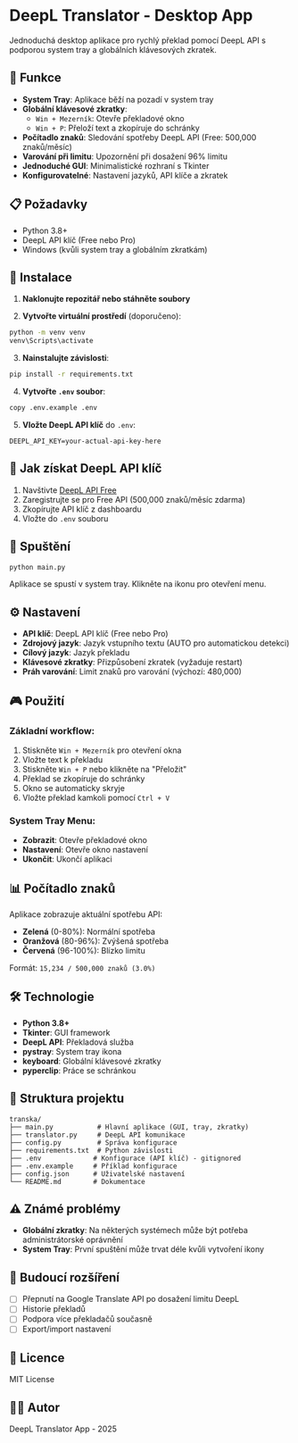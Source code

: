 # DeepL Translator - Desktop App

Jednoduchá desktop aplikace pro rychlý překlad pomocí DeepL API s podporou system tray a globálních klávesových zkratek.

## 🚀 Funkce

- **System Tray**: Aplikace běží na pozadí v system tray
- **Globální klávesové zkratky**:
  - `Win + Mezerník`: Otevře překladové okno
  - `Win + P`: Přeloží text a zkopíruje do schránky
- **Počítadlo znaků**: Sledování spotřeby DeepL API (Free: 500,000 znaků/měsíc)
- **Varování při limitu**: Upozornění při dosažení 96% limitu
- **Jednoduché GUI**: Minimalistické rozhraní s Tkinter
- **Konfigurovatelné**: Nastavení jazyků, API klíče a zkratek

## 📋 Požadavky

- Python 3.8+
- DeepL API klíč (Free nebo Pro)
- Windows (kvůli system tray a globálním zkratkám)

## 🔧 Instalace

1. **Naklonujte repozitář nebo stáhněte soubory**

2. **Vytvořte virtuální prostředí** (doporučeno):
```bash
python -m venv venv
venv\Scripts\activate
```

3. **Nainstalujte závislosti**:
```bash
pip install -r requirements.txt
```

4. **Vytvořte `.env` soubor**:
```bash
copy .env.example .env
```

5. **Vložte DeepL API klíč** do `.env`:
```
DEEPL_API_KEY=your-actual-api-key-here
```

## 🎯 Jak získat DeepL API klíč

1. Navštivte [DeepL API Free](https://www.deepl.com/pro-api)
2. Zaregistrujte se pro Free API (500,000 znaků/měsíc zdarma)
3. Zkopírujte API klíč z dashboardu
4. Vložte do `.env` souboru

## 🏃 Spuštění

```bash
python main.py
```

Aplikace se spustí v system tray. Klikněte na ikonu pro otevření menu.

## ⚙️ Nastavení

- **API klíč**: DeepL API klíč (Free nebo Pro)
- **Zdrojový jazyk**: Jazyk vstupního textu (AUTO pro automatickou detekci)
- **Cílový jazyk**: Jazyk překladu
- **Klávesové zkratky**: Přizpůsobení zkratek (vyžaduje restart)
- **Práh varování**: Limit znaků pro varování (výchozí: 480,000)

## 🎮 Použití

### Základní workflow:
1. Stiskněte `Win + Mezerník` pro otevření okna
2. Vložte text k překladu
3. Stiskněte `Win + P` nebo klikněte na "Přeložit"
4. Překlad se zkopíruje do schránky
5. Okno se automaticky skryje
6. Vložte překlad kamkoli pomocí `Ctrl + V`

### System Tray Menu:
- **Zobrazit**: Otevře překladové okno
- **Nastavení**: Otevře okno nastavení
- **Ukončit**: Ukončí aplikaci

## 📊 Počítadlo znaků

Aplikace zobrazuje aktuální spotřebu API:
- **Zelená** (0-80%): Normální spotřeba
- **Oranžová** (80-96%): Zvýšená spotřeba
- **Červená** (96-100%): Blízko limitu

Formát: `15,234 / 500,000 znaků (3.0%)`

## 🛠️ Technologie

- **Python 3.8+**
- **Tkinter**: GUI framework
- **DeepL API**: Překladová služba
- **pystray**: System tray ikona
- **keyboard**: Globální klávesové zkratky
- **pyperclip**: Práce se schránkou

## 📝 Struktura projektu

```
transka/
├── main.py           # Hlavní aplikace (GUI, tray, zkratky)
├── translator.py     # DeepL API komunikace
├── config.py         # Správa konfigurace
├── requirements.txt  # Python závislosti
├── .env             # Konfigurace (API klíč) - gitignored
├── .env.example     # Příklad konfigurace
├── config.json      # Uživatelské nastavení
└── README.md        # Dokumentace
```

## ⚠️ Známé problémy

- **Globální zkratky**: Na některých systémech může být potřeba administrátorské oprávnění
- **System Tray**: První spuštění může trvat déle kvůli vytvoření ikony

## 🔮 Budoucí rozšíření

- [ ] Přepnutí na Google Translate API po dosažení limitu DeepL
- [ ] Historie překladů
- [ ] Podpora více překladačů současně
- [ ] Export/import nastavení

## 📄 Licence

MIT License

## 👨‍💻 Autor

DeepL Translator App - 2025
